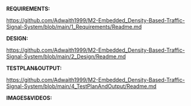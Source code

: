 **REQUIREMENTS:**

https://github.com/Adwaith1999/M2-Embedded_Density-Based-Traffic-Signal-System/blob/main/1_Requirements/Readme.md

**DESIGN:**

https://github.com/Adwaith1999/M2-Embedded_Density-Based-Traffic-Signal-System/blob/main/2_Design/Readme.md

**TESTPLAN&OUTPUT:**

https://github.com/Adwaith1999/M2-Embedded_Density-Based-Traffic-Signal-System/blob/main/4_TestPlanAndOutput/Readme.md

**IMAGES&VIDEOS:**

